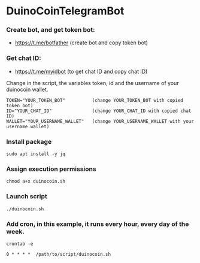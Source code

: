 # DuinoCoinTelegramBot

### Create bot, and get token bot:
- https://t.me/botfather    (create bot and copy token bot)

### Get chat ID:
- https://t.me/myidbot      (to get chat ID and copy chat ID)

Change in the script, the variables token, id and the username of your duinocoin wallet.

```
TOKEN="YOUR_TOKEN_BOT"          (change YOUR_TOKEN_BOT with copied token bot)
ID="YOUR_CHAT_ID"               (change YOUR_CHAT_ID with copied chat ID)
WALLET="YOUR_USERNAME_WALLET"   (change YOUR_USERNAME_WALLET with your username wallet)
```

### Install package
`sudo apt install -y jq`

### Assign execution permissions
`chmod a+x duinocoin.sh`

### Launch script
`./duinocoin.sh`

### Add cron, in this example, it runs every hour, every day of the week.  
`crontab -e`

`0 * * * *  /path/to/script/duinocoin.sh`
